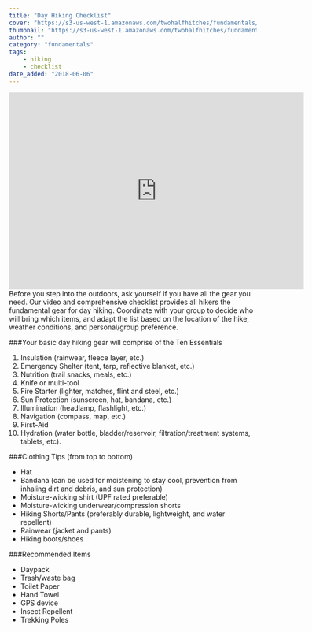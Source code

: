 ```yaml
---
title: "Day Hiking Checklist"
cover: "https://s3-us-west-1.amazonaws.com/twohalfhitches/fundamentals/day-hiking/day-hiking.jpg"
thumbnail: "https://s3-us-west-1.amazonaws.com/twohalfhitches/fundamentals/day-hiking/day-hiking.jpg"
author: ""
category: "fundamentals"
tags:
    - hiking
    - checklist
date_added: "2018-06-06"
---
```


<iframe title="video" src="https://www.youtube.com/embed/O0iLR9yb-J8" width="600" height="400" frameBorder="0" allowFullScreen></iframe>

<br>
Before you step into the outdoors, ask yourself if you have all the gear you need. Our video and comprehensive checklist provides all hikers the fundamental gear for day hiking. Coordinate with your group to decide who will bring which items, and adapt the list based on the location of the hike, weather conditions, and personal/group preference.

###Your basic day hiking gear will comprise of the Ten Essentials

1.  Insulation (rainwear, fleece layer, etc.)
2.  Emergency Shelter (tent, tarp, reflective blanket, etc.)
3.  Nutrition (trail snacks, meals, etc.)
4.  Knife or multi-tool
5.  Fire Starter (lighter, matches, flint and steel, etc.)
6.  Sun Protection (sunscreen, hat, bandana, etc.)
7.  Illumination (headlamp, flashlight, etc.)
8.  Navigation (compass, map, etc.)
9.  First-Aid
10. Hydration (water bottle, bladder/reservoir, filtration/treatment systems, tablets, etc).

###Clothing Tips (from top to bottom)

- Hat
- Bandana (can be used for moistening to stay cool, prevention from inhaling dirt and debris, and sun protection)
- Moisture-wicking shirt (UPF rated preferable)
- Moisture-wicking underwear/compression shorts
- Hiking Shorts/Pants (preferably durable, lightweight, and water repellent)
- Rainwear (jacket and pants)
- Hiking boots/shoes

###Recommended Items

- Daypack
- Trash/waste bag
- Toilet Paper
- Hand Towel
- GPS device
- Insect Repellent
- Trekking Poles
